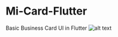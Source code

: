 # Mi-Card-Flutter
Basic Business Card UI in Flutter
![alt text](http://C:/Users/yasha/Desktop/card.jpg)
